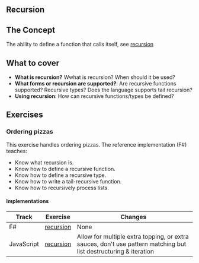 ## Recursion

## The Concept

The ability to define a function that calls itself, see [recursion][concepts-recursion]

## What to cover

- **What is recursion?** Wwhat is recursion? When should it be used?
- **What forms or recursion are supported?**: Are recursive functions supported? Recursive types? Does the language supports tail recursion?
- **Using recursion**: How can recursive functions/types be defined?

## Exercises

### Ordering pizzas

This exercise handles ordering pizzas. The reference implementation (F#) teaches:

- Know what recursion is.
- Know how to define a recursive function.
- Know how to define a recursive type.
- Know how to write a tail-recursive function.
- Know how to recursively process lists.

#### Implementations

| Track      | Exercise                               | Changes                                                                                                          |
| ---------- | -------------------------------------- | ---------------------------------------------------------------------------------------------------------------- |
| F#         | [recursion][implementation-fsharp]     | None                                                                                                             |
| JavaScript | [recursion][implementation-javascript] | Allow for multiple extra topping, or extra sauces, don't use pattern matching but list destructuring & iteration |

[concepts-recursion]: ./recursion.md
[implementation-fsharp]: ../../languages/fsharp/exercises/concept/recursion/.docs/introduction.md
[implementation-javascript]: ../../languages/javascript/exercises/concept/recursion/.docs/introduction.md
